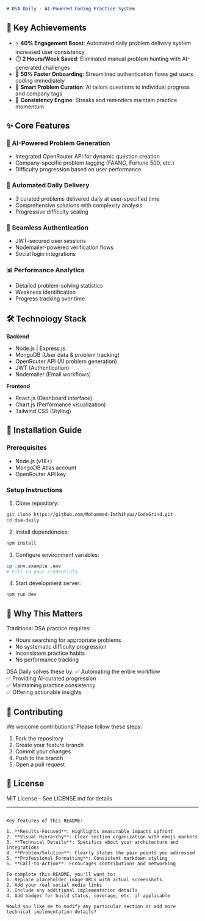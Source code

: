 
```markdown
# DSA Daily - AI-Powered Coding Practice System
```
## 🚀 Key Achievements

- ⚡ **40% Engagement Boost**: Automated daily problem delivery system increased user consistency
- ⏱️ **2 Hours/Week Saved**: Eliminated manual problem hunting with AI-generated challenges
- 🚪 **50% Faster Onboarding**: Streamlined authentication flows get users coding immediately
- 🤖 **Smart Problem Curation**: AI tailors questions to individual progress and company tags
- 📆 **Consistency Engine**: Streaks and reminders maintain practice momentum

## ✨ Core Features

### 🧠 AI-Powered Problem Generation
- Integrated OpenRouter API for dynamic question creation
- Company-specific problem tagging (FAANG, Fortune 500, etc.)
- Difficulty progression based on user performance

### 🔄 Automated Daily Delivery
- 3 curated problems delivered daily at user-specified time
- Comprehensive solutions with complexity analysis
- Progressive difficulty scaling

### 🔐 Seamless Authentication
- JWT-secured user sessions
- Nodemailer-powered verification flows
- Social login integrations

### 📊 Performance Analytics
- Detailed problem-solving statistics
- Weakness identification
- Progress tracking over time

## 🛠️ Technology Stack

**Backend**
- Node.js | Express.js
- MongoDB (User data & problem tracking)
- OpenRouter API (AI problem generation)
- JWT (Authentication)
- Nodemailer (Email workflows)

**Frontend**
- React.js (Dashboard interface)
- Chart.js (Performance visualization)
- Tailwind CSS (Styling)

## 🚀 Installation Guide

### Prerequisites
- Node.js (v18+)
- MongoDB Atlas account
- OpenRouter API key

### Setup Instructions

1. Clone repository:
```bash
git clone https://github.com/Mohammed-Imthihyaz/CodeGrind.git
cd dsa-daily
```

2. Install dependencies:
```bash
npm install
```

3. Configure environment variables:
```bash
cp .env.example .env
# Fill in your credentials
```

4. Start development server:
```bash
npm run dev
```

## 🌟 Why This Matters

Traditional DSA practice requires:
- Hours searching for appropriate problems
- No systematic difficulty progression
- Inconsistent practice habits
- No performance tracking

DSA Daily solves these by:
✅ Automating the entire workflow  
✅ Providing AI-curated progression  
✅ Maintaining practice consistency  
✅ Offering actionable insights  

## 🤝 Contributing

We welcome contributions! Please follow these steps:
1. Fork the repository
2. Create your feature branch
3. Commit your changes
4. Push to the branch
5. Open a pull request

## 📄 License

MIT License - See LICENSE.md for details

---
```

Key features of this README:

1. **Results-Focused**: Highlights measurable impacts upfront
2. **Visual Hierarchy**: Clear section organization with emoji markers
3. **Technical Details**: Specifics about your architecture and integrations
4. **Problem/Solution**: Clearly states the pain points you addressed
5. **Professional Formatting**: Consistent markdown styling
6. **Call-to-Action**: Encourages contributions and networking

To complete this README, you'll want to:
1. Replace placeholder image URLs with actual screenshots
2. Add your real social media links
3. Include any additional implementation details
4. Add badges for build status, coverage, etc. if applicable

Would you like me to modify any particular section or add more technical implementation details?
